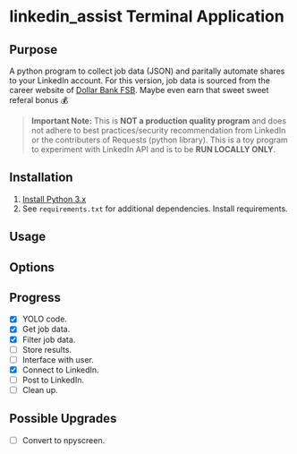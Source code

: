 linkedin_assist Terminal Application
==================

## Purpose
A python program to collect job data (JSON) and paritally automate shares to your LinkedIn account. For this version, job data is sourced from the career website of [Dollar Bank FSB](https://dollarbankcareers.dejobs.org/). Maybe even earn that sweet sweet referal bonus :moneybag:
> **Important Note:**
> This is **NOT a production quality program** and does not adhere to best practices/security recommendation from LinkedIn or the contributers of Requests (python library).
> This is a toy program to experiment with LinkedIn API and is to be **RUN LOCALLY ONLY**.


## Installation
1. [Install Python 3.x](https://www.python.org/downloads/)
2. See `requirements.txt` for additional dependencies. Install requirements.

## Usage

## Options

## Progress
- [X] YOLO code.
- [X] Get job data.
- [X] Filter job data.
- [ ] Store results.
- [ ] Interface with user.
- [X] Connect to LinkedIn.
- [ ] Post to LinkedIn.
- [ ] Clean up.

## Possible Upgrades
- [ ] Convert to npyscreen.

